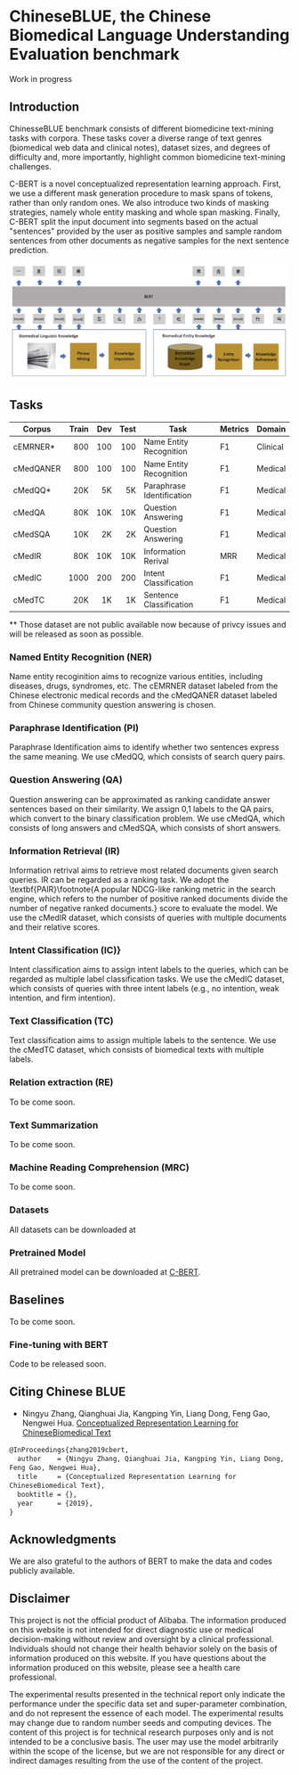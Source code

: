 # ChineseBLUE, the Chinese Biomedical Language Understanding Evaluation benchmark
 
Work in progress

## Introduction

ChinesseBLUE benchmark consists of  different biomedicine text-mining tasks with  corpora.
These tasks cover a diverse range of text genres (biomedical web data and clinical notes), dataset sizes, and degrees of difficulty and, more importantly, highlight common biomedicine text-mining challenges.

C-BERT is a novel conceptualized representation learning approach. First, we use a different mask generation procedure to mask spans of tokens, rather than only random ones. We also introduce two kinds of masking strategies, namely whole entity masking and whole span masking.  Finally, C-BERT split the input document into segments based on the actual "sentences" provided by the user as positive samples and sample random sentences from other documents as negative samples for the next sentence prediction.  

![c-bert model](figs/c_bert_model.jpg)


## Tasks

| Corpus          | Train |  Dev | Test | Task                    | Metrics             | Domain     |
|-----------------|------:|-----:|-----:|-------------------------|---------------------|------------|
| cEMRNER*        |  800  |  100  | 100  | Name Entity Recognition    | F1             | Clinical   |
| cMedQANER          |  800  | 100   | 100  | Name Entity Recognition    | F1             | Medical   |
| cMedQQ*        | 20K   | 5K   | 5K  | Paraphrase Identification   | F1             | Medical   |
| cMedQA        |  80K  |  10K  |10K   | Question Answering    | F1             | Medical   |
| cMedSQA       | 10K   | 2K   | 2K  | Question Answering    | F1             |Medical    |
| cMedIR       |  80K  |  10K  | 10K  | Information Rerival    |     MRR       |Medical    |
| cMedIC       |  1000  |  200  | 200  |  Intent Classification   |        F1      | Medical   |
| cMedTC       | 20K   | 1K   | 1K  |  Sentence Classification   |       F1       | Medical   |

** Those dataset are not public available now because of privcy issues and will be released as soon as possible. 

 
### Named Entity Recognition (NER) 

Name entity recoginition aims to recognize various entities, including diseases, drugs, syndromes, etc.   The cEMRNER dataset labeled from the Chinese electronic medical records and the cMedQANER dataset labeled from Chinese community question answering is chosen.

### Paraphrase Identification (PI)

Paraphrase Identification aims to identify whether two sentences express the same meaning. We use cMedQQ, which consists of search query pairs. 
 
### Question Answering (QA)

Question answering   can be approximated as ranking candidate answer sentences based on their similarity. We assign 0,1 labels to the QA pairs, which convert to the binary classification problem. We use cMedQA, which consists of long answers and cMedSQA, which consists of short answers. 

### Information  Retrieval (IR)

Information retrival  aims to retrieve most related documents given search queries. IR can be regarded as a ranking task. We adopt the \textbf{PAIR}\footnote{A popular NDCG-like ranking metric in the search engine, which refers to the number of positive ranked documents divide the number of negative ranked documents.} score to evaluate the model.  We use the cMedIR dataset,  which consists of queries with multiple documents and their relative scores. 

### Intent Classification (IC)}

Intent classification aims to assign intent labels to the queries, which can be regarded as multiple label classification tasks. We use the cMedIC dataset, which consists of queries with three intent labels (e.g., no intention, weak intention, and firm intention).

### Text Classification (TC)

Text classification aims to assign multiple labels to the sentence. We use the cMedTC dataset, which consists of biomedical texts with multiple labels.

### Relation extraction (RE)
To be come soon. 

### Text  Summarization 
To be come soon. 

### Machine Reading Comprehension (MRC)
To be come soon. 

### Datasets

All datasets can be downloaded at []()

### Pretrained Model

All pretrained model can be downloaded at [C-BERT](). 

## Baselines

To be come soon. 

### Fine-tuning with BERT

Code to be released soon. 

## Citing Chinese BLUE

*  Ningyu Zhang, Qianghuai Jia, Kangping Yin, Liang Dong, Feng Gao, Nengwei Hua. [Conceptualized Representation Learning for ChineseBiomedical Text]()

```
@InProceedings{zhang2019cbert,
  author    = {Ningyu Zhang, Qianghuai Jia, Kangping Yin, Liang Dong, Feng Gao, Nengwei Hua},
  title     = {Conceptualized Representation Learning for ChineseBiomedical Text},
  booktitle = {},
  year      = {2019},
}
```

## Acknowledgments

We are also grateful to the authors of BERT to make the data and codes publicly available. 

## Disclaimer
This project is not the official product of Alibaba. The information produced on this website is not intended for direct diagnostic use or medical decision-making without review and oversight by a clinical professional. Individuals should not change their health behavior solely on the basis of information produced on this website.   If you have questions about the information produced on this website, please see a health care professional. 

The experimental results presented in the technical report only indicate the performance under the specific data set and super-parameter combination, and do not represent the essence of each model. The experimental results may change due to random number seeds and computing devices. The content of this project is for technical research purposes only and is not intended to be a conclusive basis. The user may use the model arbitrarily within the scope of the license, but we are not responsible for any direct or indirect damages resulting from the use of the content of the project.
